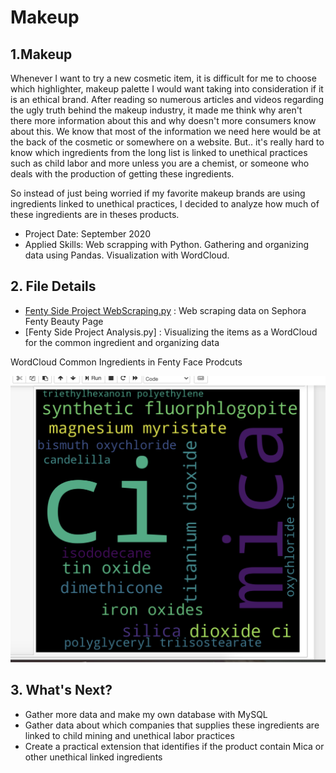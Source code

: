 # Makeup

## 1.Makeup
Whenever I want to try a new cosmetic item, it is difficult for me to choose which highlighter, makeup palette I would want taking into consideration if it is an ethical brand. After reading so numerous articles and videos regarding the ugly truth behind the makeup industry, it made me think why aren't there more information about this and why doesn't more consumers know about this. We know that most of the information we need here would be at the back of the cosmetic or somewhere on a website. But.. it's really hard to know which ingredients from the long list is linked to unethical practices such as child labor and more unless you are a chemist, or someone who deals with the production of getting these ingredients.

So instead of just being worried if my favorite makeup brands are using ingredients linked to unethical practices, I decided to analyze how much of these ingredients are in theses products.

- Project Date: September 2020
- Applied Skills: Web scrapping with Python. Gathering and organizing data using Pandas. Visualization with WordCloud.

## 2. File Details

- [Fenty Side Project WebScraping.py](http://scraping.py) : Web scraping data on Sephora Fenty Beauty Page
- [Fenty Side Project Analysis.py] : Visualizing the items as a WordCloud for the common ingredient and organizing data

WordCloud Common Ingredients in Fenty Face Prodcuts

![alt text](https://github.com/sanzi4/Fenty-Beauty-Data-Science/blob/master/Images/Screen_Shot_2020-08-21_at_12.52.57_AM.png?raw=true)

## 3. What's Next?

- Gather more data and make my own database with MySQL
- Gather data about which companies that supplies these ingredients are linked to child mining and unethical labor practices
- Create a practical extension that identifies if the product contain Mica or other unethical linked ingredients

